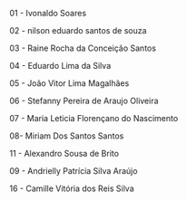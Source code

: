 01 - Ivonaldo Soares



02 - nilson eduardo santos de souza

03 - Raine Rocha da Conceição Santos

04 - Eduardo Lima da Silva

05 - João Vitor Lima Magalhães

06 - Stefanny Pereira de Araujo Oliveira

07 - Maria Leticia Florençano do Nascimento

08- Miriam Dos Santos Santos 

11 - Alexandro Sousa de Brito

09 - Andrielly Patrícia Silva Araújo







16 - Camille Vitória dos Reis Silva